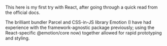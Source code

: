 This here is my first try with React, after going through a quick read from the official docs.

The brilliant bundler Parcel and CSS-in-JS library Emotion (I have had experience with the framework-agnostic package previously; using the React-specific @emotion/core now) together allowed for rapid prototyping and styling.
